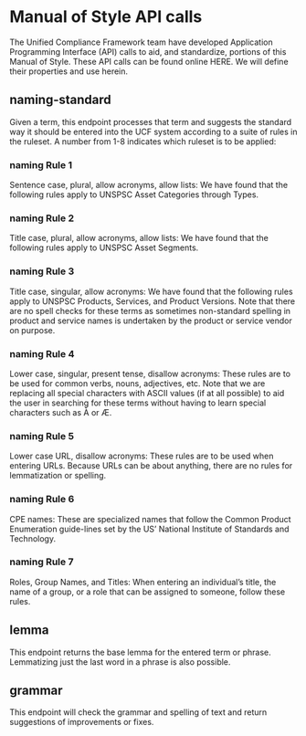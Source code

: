 # Manual of Style API calls

The Unified Compliance Framework team have developed Application Programming Interface \(API\) calls to aid, and standardize, portions of this Manual of Style. These API calls can be found online HERE. We will define their properties and use herein.

## naming-standard

Given a term, this endpoint processes that term and suggests the standard way it should be entered into the UCF system according to a suite of rules in the ruleset. A number from 1-8 indicates which ruleset is to be applied: 

### naming Rule 1

Sentence case, plural, allow acronyms, allow lists: We have found that the following rules apply to UNSPSC Asset Categories through Types.

### naming Rule 2

Title case, plural, allow acronyms, allow lists: We have found that the following rules apply to UNSPSC Asset Segments.

### naming Rule 3

Title case, singular, allow acronyms: We have found that the following rules apply to UNSPSC Products, Services, and Product Versions. Note that there are no spell checks for these terms as sometimes non-standard spelling in product and service names is undertaken by the product or service vendor on purpose.

### naming Rule 4

Lower case, singular, present tense, disallow acronyms: These rules are to be used for common verbs, nouns, adjectives, etc. Note that we are replacing all special characters with ASCII values \(if at all possible\) to aid the user in searching for these terms without having to learn special characters such as À or Æ.

### naming Rule 5

Lower case URL, disallow acronyms: These rules are to be used when entering URLs. Because URLs can be about anything, there are no rules for lemmatization or spelling.

### naming Rule 6

CPE names: These are specialized names that follow the Common Product Enumeration guide-lines set by the US’ National Institute of Standards and Technology.

### naming Rule 7

Roles, Group Names, and Titles: When entering an individual’s title, the name of a group, or a role that can be assigned to someone, follow these rules.

## lemma

This endpoint returns the base lemma for the entered term or phrase. Lemmatizing just the last word in a phrase is also possible.

## grammar

This endpoint will check the grammar and spelling of text and return suggestions of improvements or fixes.

